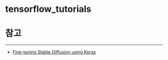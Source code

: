 # tensorflow_tutorials


# 참고

------

* [Fine-tuning Stable Diffusion using Keras](https://github.com/sayakpaul/stable-diffusion-keras-ft)
